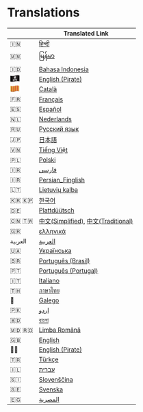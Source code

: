﻿# Translations

|  | Translated Link |
| --- | --- |
| 🇮🇳 | [हिन्दी ](README.hi.md) |
| 🇲🇲 | [မြန်မာ](README.mm_unicode.md) |
| 🇮🇩 | [Bahasa Indonesia](README.id.md) |
| <img src="assets/pirate.png" width="22"> | [English (Pirate)](README.en-pirate.md) 
| <img src="../assets/catalan1.png" width="22"> | [Català](README.ca.md) |
| 🇫🇷 | [Français](README.fr.md) |
| 🇪🇸 | [Español](README.es.md) |
| 🇳🇱 | [Nederlands](README.nl.md) |
| 🇷🇺 | [Русский язык](README.ru.md) |
| 🇯🇵 | [日本語](README.ja.md) |
| 🇻🇳 | [Tiếng Việt](README.vn.md) |
| 🇵🇱 | [Polski](README.pl.md) |
| 🇮🇷 | [فارسی](README.fa.md) |
| 🇮🇷 | [Persian_Finglish](README.fa.en.md) |
| 🇱🇹 | [Lietuvių kalba](README.lt.md) |
| 🇰🇷 🇰🇵 | [한국어](README.ko.md) |
| 🇩🇪  | [Plattdüütsch](README.de.md) |
| 🇨🇳 🇹🇼 | [中文(Simplified)](README.chs.md), [中文(Traditional)](README.cht.md) |
| 🇬🇷 | [ελληνικά](README.gr.md) |
| العربية | [العربية](README.ar.md) |
| 🇺🇦 | [Українська](README.ua.md) |
| 🇧🇷 | [Português (Brasil)](README.pt_br.md) |
| 🇵🇹 | [Português (Portugal)](README.pt-pt.md) |
| 🇮🇹 | [Italiano](README.it.md)
| 🇹🇭 | [ภาษาไทย](README.th.md) |
| 🏴󠁥󠁳󠁧󠁡󠁿 | [Galego](README.gl.md) |
| 🇵🇰 | [اردو](README.ur.md) |
| 🇧🇩 | [বাংলা](README.bn.md) |
| 🇲🇩 🇷🇴 | [Limba Română](README.ro.md) |
| :uk: | [English](README.md) |
| 🏴‍☠ | [English (Pirate)](README.en-pirate.md) |
| 🇹🇷 | [Türkçe](README.tr.md) |
| 🇮🇱 | [עברית](README.hb.md) |
| :slovenia: | [Slovenščina](README.sl.md) |
| 🇸🇪 | [Svenska](README.se.md) |
| 🇪🇬 | [المصرية](README.eg.md) |
